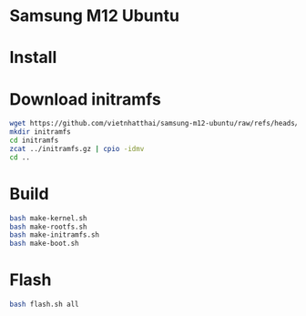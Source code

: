 # Samsung M12 Ubuntu

# Install

# Download initramfs

```bash
wget https://github.com/vietnhatthai/samsung-m12-ubuntu/raw/refs/heads/initramfs/initramfs -o initramfs.gz
mkdir initramfs
cd initramfs
zcat ../initramfs.gz | cpio -idmv
cd ..
```

# Build

```bash
bash make-kernel.sh
bash make-rootfs.sh
bash make-initramfs.sh
bash make-boot.sh
```

# Flash

```bash
bash flash.sh all
```

